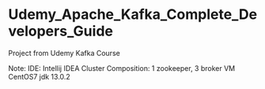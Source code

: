# Udemy_Apache_Kafka_Complete_Developers_Guide
Project from Udemy Kafka Course

Note:
IDE: Intellij IDEA
Cluster Composition:  1 zookeeper, 3 broker
VM CentOS7
jdk 13.0.2
